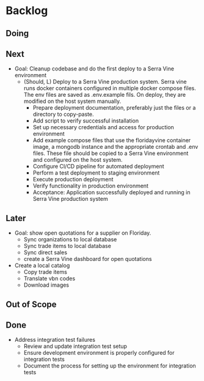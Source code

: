 # Backlog

## Doing

## Next

* Goal: Cleanup codebase and do the first deploy to a Serra Vine environment
  * (Should, L) Deploy to a Serra Vine production system.
    Serra vine runs docker containers configured in multiple docker compose files.
    The env files are saved as .env.example fils. On deploy, they are modified on the host system manually.
    - Prepare deployment documentation, preferably just the files or a directory to copy-paste.
    - Add script to verify successful installation
    - Set up necessary credentials and access for production environment
    - Add example compose files that use the floridayvine container image,
      a mongodb instance and the appropriate crontab and .env files.
      These file should be copied to a Serra Vine environment and configured on the host system.
    - Configure CI/CD pipeline for automated deployment
    - Perform a test deployment to staging environment
    - Execute production deployment
    - Verify functionality in production environment
    - Acceptance: Application successfully deployed and running in Serra Vine production system

## Later

* Goal: show open quotations for a supplier on Floriday.
  * Sync organizations to local database
  * Sync trade items to local database
  * Sync direct sales
  * create a Serra Vine dashboard for open quotations
* Create a local catalog
  * Copy trade items
  * Translate vbn codes
  * Download images 

## Out of Scope

## Done

* Address integration test failures
  - Review and update integration test setup
  - Ensure development environment is properly configured for integration tests
  - Document the process for setting up the environment for integration tests
